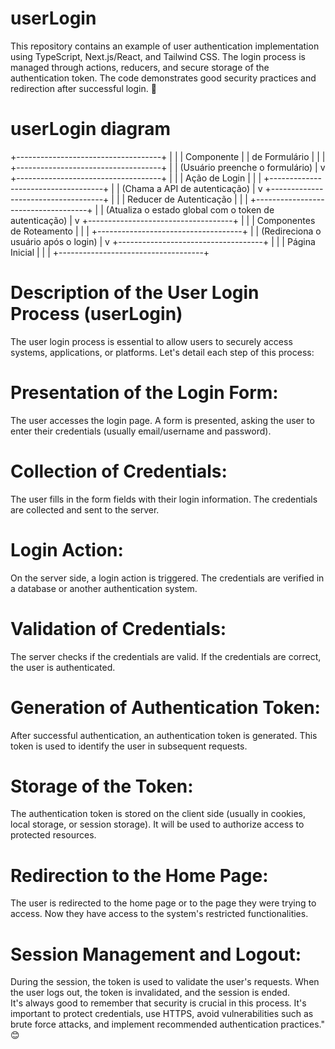 # userLogin
This repository contains an example of user authentication implementation using TypeScript, Next.js/React, and Tailwind CSS. The login process is managed through actions, reducers, and secure storage of the authentication token. The code demonstrates good security practices and redirection after successful login. 🤩
<br>
# userLogin diagram
+------------------------------------+
|                                    |
|            Componente              |
|           de Formulário            |
|                                    |
+------------------------------------+
        |
        | (Usuário preenche o formulário)
        |
        v
+------------------------------------+
|                                    |
|          Ação de Login             |
|                                    |
+------------------------------------+
        |
        | (Chama a API de autenticação)
        |
        v
+------------------------------------+
|                                    |
|         Reducer de Autenticação    |
|                                    |
+------------------------------------+
        |
        | (Atualiza o estado global com o token de autenticação)
        |
        v
+------------------------------------+
|                                    |
|    Componentes de Roteamento       |
|                                    |
+------------------------------------+
        |
        | (Redireciona o usuário após o login)
        |
        v
+------------------------------------+
|                                    |
|         Página Inicial             |
|                                    |
+------------------------------------+
<br>
# Description of the User Login Process (userLogin)
The user login process is essential to allow users to securely access systems, applications, or platforms. Let's detail each step of this process:
<br>
# Presentation of the Login Form:
The user accesses the login page.
A form is presented, asking the user to enter their credentials (usually email/username and password).
<br>
# Collection of Credentials:
The user fills in the form fields with their login information.
The credentials are collected and sent to the server.
<br>
# Login Action:
On the server side, a login action is triggered.
The credentials are verified in a database or another authentication system.
<br>
# Validation of Credentials:
The server checks if the credentials are valid.
If the credentials are correct, the user is authenticated.
<br>
# Generation of Authentication Token:
After successful authentication, an authentication token is generated.
This token is used to identify the user in subsequent requests.
<br>
# Storage of the Token:
The authentication token is stored on the client side (usually in cookies, local storage, or session storage).
It will be used to authorize access to protected resources.
<br> 
# Redirection to the Home Page:
The user is redirected to the home page or to the page they were trying to access.
Now they have access to the system's restricted functionalities.
<br>
# Session Management and Logout:
During the session, the token is used to validate the user's requests.
When the user logs out, the token is invalidated, and the session is ended.
<br>
It's always good to remember that security is crucial in this process. It's important to protect credentials, use HTTPS, avoid vulnerabilities such as brute force attacks, and implement recommended authentication practices." 😊
